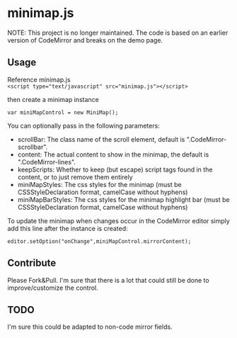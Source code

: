 minimap.js
=======

NOTE: This project is no longer maintained.  The code is based on an earlier version of CodeMirror and breaks on the demo page.


## Usage
Reference minimap.js  
`<script type="text/javascript" src="minimap.js"></script>`  

then create a minimap instance  

`var miniMapControl = new MiniMap();`  

You can optionally pass in the following parameters:  

* scrollBar: The class name of the scroll element, default is ".CodeMirror-scrollbar".  
* content: The actual content to show in the minimap, the default is ".CodeMirror-lines".  
* keepScripts: Whether to keep (but escape) script tags found in the content, or to just remove them entirely  
* miniMapStyles: The css styles for the minimap (must be CSSStyleDeclaration format, camelCase without hyphens)  
* miniMapBarStyles: The css styles for the minimap highlight bar (must be CSSStyleDeclaration format, camelCase without hyphens)  

To update the minimap when changes occur in the CodeMirror editor simply add this line after the instance is created:

`editor.setOption("onChange",miniMapControl.mirrorContent);`  

## Contribute

Please Fork&Pull.  I'm sure that there is a lot that could still be done to improve/customize the control.

## TODO
I'm sure this could be adapted to non-code mirror fields.  
